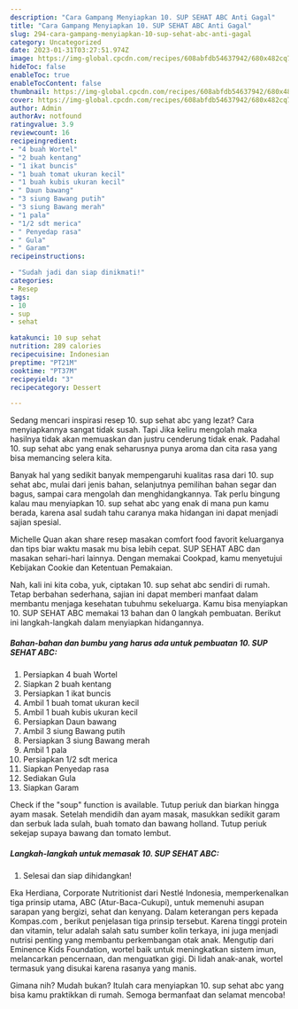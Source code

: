 ```yaml
---
description: "Cara Gampang Menyiapkan 10. SUP SEHAT ABC Anti Gagal"
title: "Cara Gampang Menyiapkan 10. SUP SEHAT ABC Anti Gagal"
slug: 294-cara-gampang-menyiapkan-10-sup-sehat-abc-anti-gagal
category: Uncategorized
date: 2023-01-31T03:27:51.974Z
image: https://img-global.cpcdn.com/recipes/608abfdb54637942/680x482cq70/10-sup-sehat-abc-foto-resep-utama.jpg
hideToc: false
enableToc: true
enableTocContent: false
thumbnail: https://img-global.cpcdn.com/recipes/608abfdb54637942/680x482cq70/10-sup-sehat-abc-foto-resep-utama.jpg
cover: https://img-global.cpcdn.com/recipes/608abfdb54637942/680x482cq70/10-sup-sehat-abc-foto-resep-utama.jpg
author: Admin
authorAv: notfound
ratingvalue: 3.9
reviewcount: 16
recipeingredient:
- "4 buah Wortel"
- "2 buah kentang"
- "1 ikat buncis"
- "1 buah tomat ukuran kecil"
- "1 buah kubis ukuran kecil"
- " Daun bawang"
- "3 siung Bawang putih"
- "3 siung Bawang merah"
- "1 pala"
- "1/2 sdt merica"
- " Penyedap rasa"
- " Gula"
- " Garam"
recipeinstructions:

- "Sudah jadi dan siap dinikmati!"
categories:
- Resep
tags:
- 10
- sup
- sehat

katakunci: 10 sup sehat 
nutrition: 289 calories
recipecuisine: Indonesian
preptime: "PT21M"
cooktime: "PT37M"
recipeyield: "3"
recipecategory: Dessert

---
```



Sedang mencari inspirasi resep 10. sup sehat abc yang lezat? Cara menyiapkannya sangat tidak susah. Tapi Jika keliru mengolah maka hasilnya tidak akan memuaskan dan justru cenderung tidak enak. Padahal 10. sup sehat abc yang enak seharusnya punya aroma dan cita rasa yang bisa memancing selera kita.


Banyak hal yang sedikit banyak mempengaruhi kualitas rasa dari 10. sup sehat abc, mulai dari jenis bahan, selanjutnya pemilihan bahan segar dan bagus, sampai cara mengolah dan menghidangkannya. Tak perlu bingung kalau mau menyiapkan 10. sup sehat abc yang enak di mana pun kamu berada, karena asal sudah tahu caranya maka hidangan ini dapat menjadi sajian spesial.

Michelle Quan akan share resep masakan comfort food favorit keluarganya dan tips biar waktu masak mu bisa lebih cepat. SUP SEHAT ABC dan masakan sehari-hari lainnya. Dengan memakai Cookpad, kamu menyetujui Kebijakan Cookie dan Ketentuan Pemakaian.


Nah, kali ini kita coba, yuk, ciptakan 10. sup sehat abc sendiri di rumah. Tetap berbahan sederhana, sajian ini dapat memberi manfaat dalam membantu menjaga kesehatan tubuhmu sekeluarga. Kamu bisa menyiapkan 10. SUP SEHAT ABC memakai 13 bahan dan 0 langkah pembuatan. Berikut ini langkah-langkah dalam menyiapkan hidangannya.

<!--inarticleads1-->

##### Bahan-bahan dan bumbu yang harus ada untuk pembuatan 10. SUP SEHAT ABC:

1. Persiapkan 4 buah Wortel
1. Siapkan 2 buah kentang
1. Persiapkan 1 ikat buncis
1. Ambil 1 buah tomat ukuran kecil
1. Ambil 1 buah kubis ukuran kecil
1. Persiapkan  Daun bawang
1. Ambil 3 siung Bawang putih
1. Persiapkan 3 siung Bawang merah
1. Ambil 1 pala
1. Persiapkan 1/2 sdt merica
1. Siapkan  Penyedap rasa
1. Sediakan  Gula
1. Siapkan  Garam


Check if the &#34;soup&#34; function is available. Tutup periuk dan biarkan hingga ayam masak. Setelah mendidih dan ayam masak, masukkan sedikit garam dan serbuk lada sulah, buah tomato dan bawang holland. Tutup periuk sekejap supaya bawang dan tomato lembut. 

<!--inarticleads2-->

##### Langkah-langkah untuk memasak 10. SUP SEHAT ABC:


1. Selesai dan siap dihidangkan!

Eka Herdiana, Corporate Nutritionist dari Nestlé Indonesia, memperkenalkan tiga prinsip utama, ABC (Atur-Baca-Cukupi), untuk memenuhi asupan sarapan yang bergizi, sehat dan kenyang. Dalam keterangan pers kepada Kompas.com , berikut penjelasan tiga prinsip tersebut. Karena tinggi protein dan vitamin, telur adalah salah satu sumber kolin terkaya, ini juga menjadi nutrisi penting yang membantu perkembangan otak anak. Mengutip dari Eminence Kids Foundation, wortel baik untuk meningkatkan sistem imun, melancarkan pencernaan, dan menguatkan gigi. Di lidah anak-anak, wortel termasuk yang disukai karena rasanya yang manis. 

Gimana nih? Mudah bukan? Itulah cara menyiapkan 10. sup sehat abc yang bisa kamu praktikkan di rumah. Semoga bermanfaat dan selamat mencoba!
